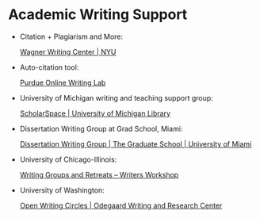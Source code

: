 # Academic Writing Support

* Citation + Plagiarism and More:

    [Wagner Writing Center | NYU](https://sites.google.com/nyu.edu/wagner-writing-center/home/resources?authuser=0)

* Auto-citation tool:

    [Purdue Online Writing Lab](https://owl.purdue.edu/owl/research_and_citation/resources.html)

* University of Michigan writing and teaching support group:

    [ScholarSpace | University of Michigan Library](https://lib.umich.edu/visit-and-study/creation-and-learning-spaces/scholarspace)

* Dissertation Writing Group at Grad School, Miami:

    [Dissertation Writing Group | The Graduate School | University of Miami](https://www.grad.miami.edu/about/grad-events-and-calendar/dissertation-writing-group/index.html)

* University of  Chicago-Illinois: 

    [Writing Groups and Retreats – Writers Workshop](https://writersworkshop.illinois.edu/services/writing-groups-and-retreats/)

* University of Washington:

    [Open Writing Circles | Odegaard Writing and Research Center](https://depts.washington.edu/owrc/graduate-students/open-writing-circles/)
